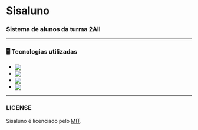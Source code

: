 # Sisaluno

### Sistema de alunos da turma 2AII

---

### 🖥️ Tecnologias utilizadas

- <img src="https://img.shields.io/badge/PHP-777BB4?style=for-the-badge&logo=php&logoColor=white" align="center">
- <img src="https://img.shields.io/badge/CSS3-1572B6?style=for-the-badge&logo=css3&logoColor=white" align="center">
- <img src="https://img.shields.io/badge/HTML5-E34F26?style=for-the-badge&logo=html5&logoColor=white" align="center">
- <img src="https://img.shields.io/badge/JavaScript-F7DF1E?style=for-the-badge&logo=javascript&logoColor=black" align="center">

---

### LICENSE

Sisaluno é licenciado pelo [MIT](LICENSE).
